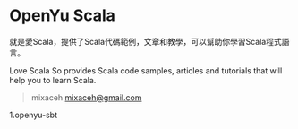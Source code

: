 # OpenYu Scala

就是愛Scala，提供了Scala代碼範例，文章和教學，可以幫助你學習Scala程式語言。

Love Scala So provides Scala code samples, articles and tutorials that will help you to learn Scala.

> mixaceh <mixaceh@gmail.com>

1.openyu-sbt
